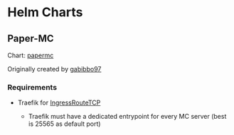 # Helm Charts

## Paper-MC

Chart: [papermc](https://github.com/SirNiggo/helm/tree/main/charts/papermc)

Originally created by [gabibbo97](https://github.com/gabibbo97)

### Requirements

* Traefik for [IngressRouteTCP](https://doc.traefik.io/traefik/routing/providers/kubernetes-crd/#kind-ingressroutetcp)

  * Traefik must have a dedicated entrypoint for every MC server (best is 25565 as default port) 
